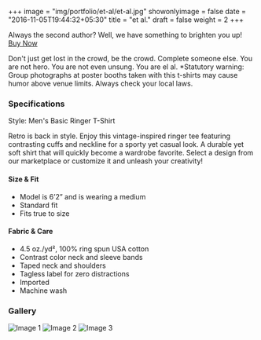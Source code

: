 +++
image = "img/portfolio/et-al/et-al.jpg"
showonlyimage = false
date = "2016-11-05T19:44:32+05:30"
title = "et al."
draft = false
weight = 2
+++


Always the second author? Well, we have something to brighten you up! <a href="https://www.zazzle.com/z/a5hjklw8" class="buy-button">Buy Now</a>
<!--more-->

Don't just get lost in the crowd, be the crowd. Complete someone else. You are not hero. You are not even unsung. You are el al. *Statutory warning: Group photographs at poster booths taken with this t-shirts may cause humor above venue limits. Always check your local laws.

### Specifications

Style: Men's Basic Ringer T-Shirt

Retro is back in style. Enjoy this vintage-inspired ringer tee featuring contrasting cuffs and neckline for a sporty yet casual look. A durable yet soft shirt that will quickly become a wardrobe favorite. Select a design from our marketplace or customize it and unleash your creativity!

#### Size & Fit

* Model is 6’2” and is wearing a medium
* Standard fit
* Fits true to size


#### Fabric & Care

* 4.5 oz./yd², 100% ring spun USA cotton
* Contrast color neck and sleeve bands
* Taped neck and shoulders
* Tagless label for zero distractions
* Imported
* Machine wash

### Gallery

<div class="thumbnail-row">
  <img src="/img/portfolio/et-al/1.jpeg" alt="Image 1" class="thumbnail" />
  <img src="/img/portfolio/et-al/2.jpeg" alt="Image 2" class="thumbnail" />
  <img src="/img/portfolio/et-al/3.jpeg" alt="Image 3" class="thumbnail" />
</div>